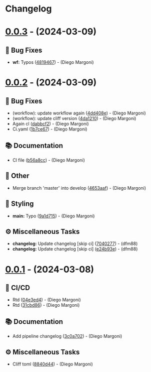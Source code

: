 # Changelog

# [0.0.3](https://github.com/dfm88/fastapi-two-factor-authentication/compare/vv0.0.2...vv0.0.3) - (2024-03-09)

## <!-- 1 -->🐛 Bug Fixes

- **wf:** Typos ([4819467](https://github.com/dfm88/fastapi-two-factor-authentication/commit/4819467da287fb78bd0dc1872a56b4ce58af6cde))  - (Diego Margoni)

# [0.0.2](https://github.com/dfm88/fastapi-two-factor-authentication/compare/v0.0.1...vv0.0.2) - (2024-03-09)

## <!-- 1 -->🐛 Bug Fixes

- (workflow): update workflow again ([4dd408e](https://github.com/dfm88/fastapi-two-factor-authentication/commit/4dd408e0ab8f290f2192c60e7c91bd0ded2ea71f))  - (Diego Margoni)
- (workflow): update cliff version ([4da1210](https://github.com/dfm88/fastapi-two-factor-authentication/commit/4da12107d7592147eddbbf69fdc77e9f3a138e1e))  - (Diego Margoni)
- Again cl ([dabbcf2](https://github.com/dfm88/fastapi-two-factor-authentication/commit/dabbcf23389af8661d47f0b030adf7ae50ec5dc8))  - (Diego Margoni)
- Ci.yaml ([1b7ce67](https://github.com/dfm88/fastapi-two-factor-authentication/commit/1b7ce677904c9d5078b8f0024170044cfbb7d3b7))  - (Diego Margoni)

## <!-- 3 -->📚 Documentation

- Cl file ([b56a8cc](https://github.com/dfm88/fastapi-two-factor-authentication/commit/b56a8cc9e521b7b385b5dfb635f0168380a5ad87))  - (Diego Margoni)

## <!-- 30 -->📝 Other

- Merge branch 'master' into develop ([4653aaf](https://github.com/dfm88/fastapi-two-factor-authentication/commit/4653aaf2bfe2988f5d71fc714e7f33e62203c147))  - (Diego Margoni)

## <!-- 5 -->🎨 Styling

- **main:** Typo ([9a1d715](https://github.com/dfm88/fastapi-two-factor-authentication/commit/9a1d715159723ce08ea42517b87cb94d53ece57b))  - (Diego Margoni)

## <!-- 7 -->⚙️ Miscellaneous Tasks

- **changelog:** Update changelog [skip ci] ([7040277](https://github.com/dfm88/fastapi-two-factor-authentication/commit/70402779f7525a89fde26c0687086f77d2ffa9d3))  - (dfm88)
- **changelog:** Update changelog [skip ci] ([e24b93e](https://github.com/dfm88/fastapi-two-factor-authentication/commit/e24b93e5e6ba2a1fc17524791c81eca3d57bf929))  - (dfm88)

# [0.0.1](https://github.com/dfm88/fastapi-two-factor-authentication/tree/v0.0.1) - (2024-03-08)

## <!-- 29 -->👷 CI/CD

- Rtd ([04e3ed4](https://github.com/dfm88/fastapi-two-factor-authentication/commit/04e3ed4075c74d8f17cf65361dc2fae11e396dd0))  - (Diego Margoni)
- Rtd ([31cbd86](https://github.com/dfm88/fastapi-two-factor-authentication/commit/31cbd86801810ae00b11116bdc9fb25a84fabd8d))  - (Diego Margoni)

## <!-- 3 -->📚 Documentation

- Add pipeline changelog ([3c0a702](https://github.com/dfm88/fastapi-two-factor-authentication/commit/3c0a70275fe2646f9cc637a075855076e3271231))  - (Diego Margoni)

## <!-- 7 -->⚙️ Miscellaneous Tasks

- Cliff toml ([8840d44](https://github.com/dfm88/fastapi-two-factor-authentication/commit/8840d447f2d0ed02393c4f709211964b2957ca3a))  - (Diego Margoni)

<!-- generated by git-cliff -->
